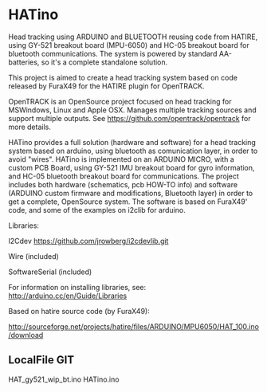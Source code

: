 # HATino
Head tracking using ARDUINO and BLUETOOTH reusing code from HATIRE, using GY-521 breakout board (MPU-6050) and HC-05 breakout board for
bluetooth communications. The system is powered by standard AA-batteries, so it's a complete standalone solution.

This project is aimed to create a head tracking system based on code released by FuraX49 for the HATIRE plugin for OpenTRACK.

OpenTRACK is an OpenSource project focused on head tracking for MSWindows, Linux and Apple OSX. 
Manages multiple tracking sources and support multiple outputs. See https://github.com/opentrack/opentrack
for more details.

HATino provides a full solution (hardware and software) for a head tracking system based on arduino,
using bluetooth as comunication layer, in order to avoid "wires". HATino is implemented on an
ARDUINO MICRO, with a custom PCB Board, using GY-521 IMU breakout board for gyro information, and
HC-05 bluetooth breakout board for communications. The project includes both hardware (schematics,
pcb HOW-TO info) and software (ARDUINO custom firmware and modifications, Bluetooth layer) in order
to get a complete, OpenSource system. The software is based on FuraX49' code, and some of the 
examples on i2clib for arduino.

Libraries:

I2Cdev			https://github.com/jrowberg/i2cdevlib.git

Wire			(included)

SoftwareSerial	(included)

For information on installing libraries, see: http://arduino.cc/en/Guide/Libraries


Based on hatire source code (by FuraX49):

http://sourceforge.net/projects/hatire/files/ARDUINO/MPU6050/HAT_100.ino/download


LocalFile                       GIT
-----------------------------------------------------------------------------------------
HAT_gy521_wip_bt.ino            HATino.ino